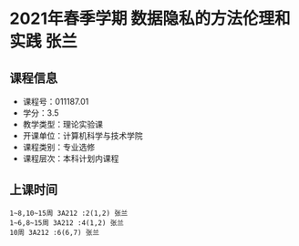 # 2021年春季学期 数据隐私的方法伦理和实践 张兰






## 课程信息

- 课程号：011187.01
- 学分：3.5
- 教学类型：理论实验课
- 开课单位：计算机科学与技术学院
- 课程类别：专业选修
- 课程层次：本科计划内课程

## 上课时间

```
1~8,10~15周 3A212 :2(1,2) 张兰
1~6,8~15周 3A212 :4(1,2) 张兰
10周 3A212 :6(6,7) 张兰
```

